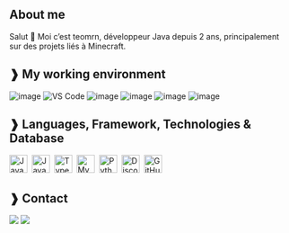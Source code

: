 ## About me
Salut 👋 Moi c’est teomrn, développeur Java depuis 2 ans, principalement sur des projets liés à Minecraft.

## ❱ My working environment

![image](https://img.shields.io/badge/IntelliJIDEA-000000.svg?style=for-the-badge&logo=intellij-idea&logoColor=white)
![VS Code](https://img.shields.io/badge/Visual_Studio_Code-007ACC?style=for-the-badge&logo=visual-studio-code&logoColor=white)
![image](https://img.shields.io/badge/Windows-0078D6?style=for-the-badge&logo=windows&logoColor=white)
![image](https://img.shields.io/badge/Trello-0052CC?style=for-the-badge&logo=trello&logoColor=white)
![image](https://img.shields.io/badge/Google_chrome-4285F4?style=for-the-badge&logo=Google-chrome&logoColor=white)
![image](https://img.shields.io/badge/GitHub_Actions-2088FF?style=for-the-badge&logo=github-actions&logoColor=white)

## ❱ Languages, Framework, Technologies & Database

<p align="left">
  <img src="https://img.shields.io/badge/Java-007396?logo=java&logoColor=white" height="32" alt="Java" style="margin-right: 4px">
  <img src="https://img.shields.io/badge/JavaScript-F7DF1C?logo=javascript&logoColor=black" height="32" alt="JavaScript" style="margin-right: 4px">
  <img src="https://img.shields.io/badge/TypeScript-3178C6?logo=typescript&logoColor=white" height="32" alt="TypeScript" style="margin-right: 4px">
  <img src="https://img.shields.io/badge/MySQL-4479A1?logo=mysql&logoColor=white" height="32" alt="MySQL" style="margin-right: 4px">
  <img src="https://img.shields.io/badge/Python-3776AB?logo=python&logoColor=white" height="32" alt="Python" style="margin-right: 4px">
  <img src="https://img.shields.io/badge/Discord.js-5865F2?logo=discord&logoColor=white" height="32" alt="Discord.js" style="margin-right: 4px">
  <img src="https://img.shields.io/badge/GitHub_Actions-2088FF?logo=github-actions&logoColor=white" height="32" alt="GitHub Actions" style="margin-right: 4px">
</p>


## ❱ Contact

<a href="https://discord.gg/Jx7rKwQ" target="_blank"><img src="https://img.shields.io/badge/Discord-7289DA?style=for-the-badge&logo=discord&logoColor=white"></img></a>
<a href="https://github.com/SwartZCoding" target="_blank"><img src="https://img.shields.io/badge/GitHub-100000?style=for-the-badge&logo=github&logoColor=white"></img></a>
